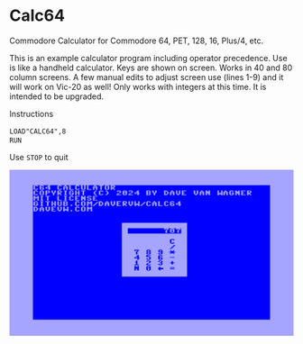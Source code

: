 # Calc64 #

Commodore Calculator for Commodore 64, PET, 128, 16, Plus/4, etc.

This is an example calculator program including operator precedence.  Use is like a handheld calculator.  Keys are shown on screen.  Works in 40 and 80 column screens.  A few manual edits to adjust screen use (lines 1-9) and it will work on Vic-20 as well!   Only works with integers at this time.  It is intended to be upgraded.

Instructions

````
LOAD"CALC64",8
RUN
````

Use ``STOP`` to quit

![Calc64](calc64.png)